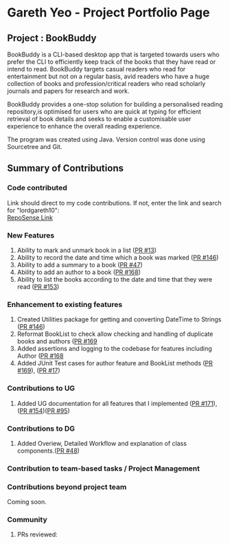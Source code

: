 # Gareth Yeo - Project Portfolio Page

## Project : BookBuddy
BookBuddy is a CLI-based desktop app that is targeted towards users who prefer the CLI to efficiently keep track of the books that
they have read or intend to read. BookBuddy targets casual readers who read for entertainment but not on a regular basis, avid readers
who have a huge collection of books and profession/critical readers who read scholarly journals and papers for research and work.

BookBuddy provides a one-stop solution for building a personalised reading repository,is optimised for users who are quick at typing for
efficient retrieval of book details and seeks to enable a customisable user experience to enhance the overall reading experience.

The program was created using Java. Version control was done using Sourcetree and Git.

## Summary of Contributions

### Code contributed
Link should direct to my code contributions. If not, enter the link and search for "lordgareth10":  
[RepoSense Link](https://nus-cs2113-ay2324s2.github.io/tp-dashboard/?search=gareth&sort=groupTitle&sortWithin=totalCommits&timeframe=commit&mergegroup=&groupSelect=groupByRepos&breakdown=true&checkedFileTypes=functional-code&since=2024-02-23&tabOpen=true&tabType=authorship&tabAuthor=lordgareth10&tabRepo=AY2324S2-CS2113-F15-4%2Ftp%5Bmaster%5D&authorshipIsMergeGroup=false&authorshipFileTypes=functional-code&authorshipIsBinaryFileTypeChecked=false&authorshipIsIgnoredFilesChecked=false)


### New Features
1. Ability to mark and unmark book in a list ([PR #13](https://github.com/AY2324S2-CS2113-F15-4/tp/pull/13))
2. Ability to record the date and time which a book was marked ([PR #146](https://github.com/AY2324S2-CS2113-F15-4/tp/pull/146))
3. Ability to add a summary to a book ([PR #47](https://github.com/AY2324S2-CS2113-F15-4/tp/pull/47))
4. Ability to add an author to a book ([PR #168](https://github.com/AY2324S2-CS2113-F15-4/tp/pull/168))
5. Ability to list the books according to the date and time that they were read ([PR #153](https://github.com/AY2324S2-CS2113-F15-4/tp/pull/153))

### Enhancement to existing features
1. Created Utilities package for getting and converting DateTime to Strings ([PR #146](https://github.com/AY2324S2-CS2113-F15-4/tp/pull/146))
2. Reformat BookList to check allow checking and handling of duplicate books and authors ([PR #169](https://github.com/AY2324S2-CS2113-F15-4/tp/pull/169)
3. Added assertions and logging to the codebase for features including Author ([PR #168](https://github.com/AY2324S2-CS2113-F15-4/tp/pull/168)
4. Added JUnit Test cases for author feature and BookList methods ([PR #169](https://github.com/AY2324S2-CS2113-F15-4/tp/pull/169)), ([PR #17](https://github.com/AY2324S2-CS2113-F15-4/tp/pull/17))

### Contributions to UG
1. Added UG documentation for all features that I implemented ([PR #171](https://github.com/AY2324S2-CS2113-F15-4/tp/pull/171)), ([PR #154](https://github.com/AY2324S2-CS2113-F15-4/tp/pull/154))([PR #95](https://github.com/AY2324S2-CS2113-F15-4/tp/pull/95))

### Contributions to DG
1. Added Overiew, Detailed Workflow and explanation of class components.([PR #48](https://github.com/AY2324S2-CS2113-F15-4/tp/pull/48))

### Contribution to team-based tasks / Project Management


### Contributions beyond project team
Coming soon.

### Community
1. PRs reviewed: 